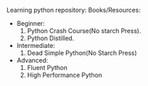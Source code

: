 Learning python repository:
Books/Resources:

- Beginner:
  1.  Python Crash Course(No starch Press).
  2.  Python Distilled.
- Intermediate:
  1.  Dead Simple Python(No Starch Press)
- Advanced:
  1.  Fluent Python
  2.  High Performance Python
